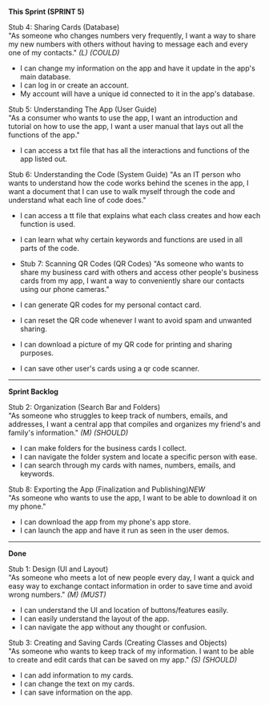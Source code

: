 **This Sprint (SPRINT 5)**

Stub 4: Sharing Cards (Database)\
"As someone who changes numbers very frequently, I want a way to share my new numbers with others without having to message each and every one of my contacts." _(L) (COULD)_ 
- I can change my information on the app and have it update in the app's main database.
- I can log in or create an account.
- My account will have a unique id connected to it in the app's database.

Stub 5: Understanding The App (User Guide)\
"As a consumer who wants to use the app, I want an introduction and tutorial on how to use the app, I want a user manual that lays out all the functions of the app."
- I can access a txt file that has all the interactions and functions of the app listed out.

Stub 6: Understanding the Code (System Guide)
"As an IT person who wants to understand how the code works behind the scenes in the app, I want a document that I can use to walk myself through the code and understand what each line of code does."
- I can access a tt file that explains what each class creates and how each function is used.
- I can learn what why certain keywords and functions are used in all parts of the code.


- Stub 7: Scanning QR Codes (QR Codes)
"As someone who wants to share my business card with others and access other people's business cards from my app, I want a way to conveniently share our contacts using our phone cameras."
- I can generate QR codes for my personal contact card.
- I can reset the QR code whenever I want to avoid spam and unwanted sharing.
- I can download a picture of my QR code for printing and sharing purposes.
- I can save other user's cards using a qr code scanner.

---------------------------------------------------------------------------------------------------------

**Sprint Backlog**

Stub 2: Organization (Search Bar and Folders)\
"As someone who struggles to keep track of numbers, emails, and addresses, I want a central app that compiles and organizes my friend's and family's information." _(M) (SHOULD)_ 
- I can make folders for the business cards I collect. 
- I can navigate the folder system and locate a specific person with ease. 
- I can search through my cards with names, numbers, emails, and keywords.



Stub 8: Exporting the App (Finalization and Publishing)_NEW_\
"As someone who wants to use the app, I want to be able to download it on my phone."
- I can download the app from my phone's app store.
- I can launch the app and have it run as seen in the user demos.



---------------------------------------------------------------------------------------------------------

**Done**

Stub 1: Design (UI and Layout)\
"As someone who meets a lot of new people every day, I want a quick and easy way to exchange contact information in order to save time and avoid wrong numbers." _(M) (MUST)_ 
- I can understand the UI and location of buttons/features easily.
- I can easily understand the layout of the app.
- I can navigate the app without any thought or confusion.

Stub 3: Creating and Saving Cards (Creating Classes and Objects)\
"As someone who wants to keep track of my information. I want to be able to create and edit cards that can be saved on my app." _(S) (SHOULD)_ 
- I can add information to my cards. 
- I can change the text on my cards. 
- I can save information on the app.
